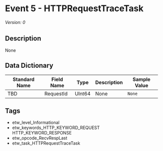 # Event 5 - HTTPRequestTraceTask
###### Version: 0

## Description
None

## Data Dictionary
|Standard Name|Field Name|Type|Description|Sample Value|
|---|---|---|---|---|
|TBD|RequestId|UInt64|None|`None`|

## Tags
* etw_level_Informational
* etw_keywords_HTTP_KEYWORD_REQUEST HTTP_KEYWORD_RESPONSE
* etw_opcode_RecvRespLast
* etw_task_HTTPRequestTraceTask
